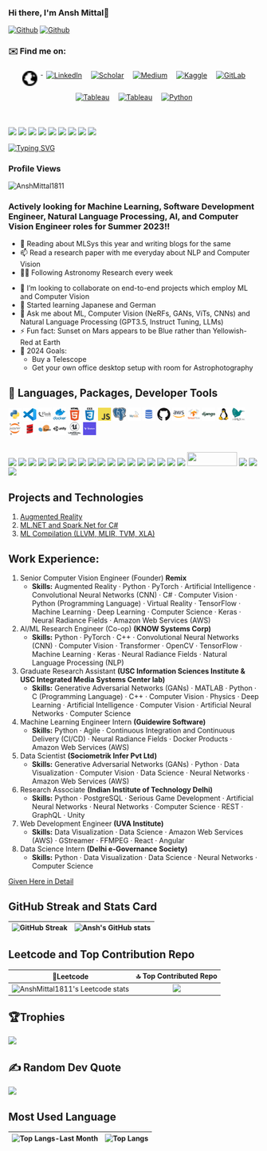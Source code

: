 ### Hi there, I'm Ansh Mittal👋

[![Github](https://img.shields.io/github/followers/AnshMittal1811?label=Follow&style=social)](https://github.com/AnshMittal1811)   [![Github](https://img.shields.io/github/stars/AnshMittal1811?label=Stars&style=social)](https://github.com/AnshMittal1811)   



### ✉️ Find me on:

<p align="center"> 
   <a href="https://anshm18111996.wixsite.com/website" target="_blank" rel="noopener noreferrer"> <img src="https://raw.githubusercontent.com/iconic/open-iconic/master/svg/globe.svg" alt="Website" height="30" style="vertical-align:top; margin:7px"> </a>
   <a href="https://linkedin.com/in/mittalansh" target="_blank" rel="noopener noreferrer"> <img src="https://cdn.jsdelivr.net/npm/simple-icons@v3/icons/linkedin.svg" alt="LinkedIn" height="30" style="vertical-align:top; margin:7px"></a> 
   <a href="https://scholar.google.com/citations?user=rG4ZgtMAAAAJ" target="_blank" rel="noopener noreferrer"> <img src="https://cdn.jsdelivr.net/npm/simple-icons@3.13.0/icons/googlescholar.svg" alt="Scholar" height="30" style="vertical-align:top; margin:7px"></a>
   <a href="https://medium.com/@anshm18111996" target="_blank" rel="noopener noreferrer"> <img src="https://cdn.jsdelivr.net/npm/simple-icons@3.13.0/icons/medium.svg" alt="Medium" height="30" style="vertical-align:top; margin:7px"></a>
   <a href="https://www.kaggle.com/ansh18mittal" target="_blank" rel="noopener noreferrer"> <img src="https://cdn.jsdelivr.net/npm/simple-icons@3.13.0/icons/kaggle.svg" alt="Kaggle" height="30" style="vertical-align:top; margin:7px"></a>
   <a href="https://www.kaggle.com/ansh18mittal" target="_blank" rel="noopener noreferrer"> <img src="https://cdn.jsdelivr.net/npm/simple-icons@3.13.0/icons/gitlab.svg" alt="GitLab" height="30" style="vertical-align:top; margin:7px"></a> 
   <a href="https://public.tableau.com/app/profile/ansh.mittal" target="_blank" rel="noopener noreferrer"> <img src="https://cdn.jsdelivr.net/npm/simple-icons@3.13.0/icons/tableau.svg" alt="Tableau" height="30" style="vertical-align:top; margin:7px"></a>
   <a href="https://www.youtube.com/@anshmittal6866" target="_blank" rel="noopener noreferrer"> <img src="https://cdn.jsdelivr.net/npm/simple-icons@v3/icons/youtube.svg" alt="Tableau" height="30" style="vertical-align:top; margin:7px"></a>
   <a href="mailto:anshm18111996@gmail.com"> <img src="https://cdn.jsdelivr.net/npm/simple-icons@v3/icons/gmail.svg" alt="Python" height="30" style="vertical-align:top; margin:7px"></a>
</p>

<br />


 <code>[![](https://img.shields.io/static/v1?style=for-the-badge&label=website&message=AnshMittal&color=white)](https://anshm18111996.wixsite.com/website)</code> <code>[![](https://img.shields.io/badge/LinkedIn-0077B5?style=for-the-badge&logo=linkedin&logoColor=white)](https://www.linkedin.com/in/mittalansh/)</code> <code>[![](https://img.shields.io/badge/LinkedIn-0077B5?style=for-the-badge&logo=linkedin&logoColor=white)](https://www.linkedin.com/in/mittalansh/)</code> <code>[![](https://img.shields.io/badge/Kaggle-20BEFF?style=for-the-badge&logo=Kaggle&logoColor=white)](https://www.kaggle.com/ansh18mittal)</code>  <code>[![](https://img.shields.io/badge/WhatsApp-25D366?style=for-the-badge&logo=whatsapp&logoColor=white)](https://wa.me/+12135739188)</code> <code>[![](https://img.shields.io/badge/Facebook-1877F2?style=for-the-badge&logo=facebook&logoColor=white)](https://www.facebook.com/ansh.mittal1811/)</code> <code>[![](https://img.shields.io/badge/Zoom-2D8CFF?style=for-the-badge&logo=zoom&logoColor=white)](https://usc.zoom.us/account)</code> <code>[![](https://img.shields.io/badge/Google%20Meet-32A350?style=for-the-badge&logo=google-meet&logoColor=white)](https://meet.google.com)</code> <code>![](	https://img.shields.io/badge/Slack-4A154B?style=for-the-badge&logo=slack&logoColor=white)</code>


<!-- [![](https://img.shields.io/badge/Discord-7289DA?style=for-the-badge&logo=discord&logoColor=white)](https://discord.com/channels/840276290031321128/840276290031321131)
 -->

 [![Typing SVG](https://readme-typing-svg.herokuapp.com?font=Cascadia+Code&duration=6000&center=true&vCenter=true&size=22&pause=200&color=1FFF70&background=000000&width=1200&lines=I+am+a+Computer+Scientist+interested+in+ML%2C+Computer+Vision%2C+and+Language+Processing;I+am+also+an+Amateur+Astronomer+and+interested+in+Astrophysics+and+Astrobiology)](https://git.io/typing-svg)

<!--[![Typing SVG](https://readme-typing-svg.herokuapp.com?duration=6000&color=00F72F&background=000000width=900&font=Fira+Code&lines=I+am+a+Computer+Scientist+interested+in+ML%2C+Computer+Vision%2C+and+Language+Processing;I+am+also+an+Amateur+Astronomer+and+interested+in+Astrophysics+and+Astrobiology)](https://git.io/typing-svg) -->

<h3>Profile Views</h3>
 <p align="left"> <img src="https://profile-counter.glitch.me/AnshMittal1811/count.svg" alt="AnshMittal1811" /> </p>


### Actively looking for Machine Learning, Software Development Engineer, Natural Language Processing, AI, and Computer Vision Engineer roles for Summer 2023!!

<!-- - 😄 Pronouns: He/Him/His--->
- 🔭 Reading about MLSys this year and writing blogs for the same
- 📫 Read a research paper with me everyday about NLP and Computer Vision
- 🙋‍♂️ Following Astronomy Research every week
<!-- - 🌱 I’m currently working on end-to-end Machine Learning and creating a PyPI package -->
- 👯 I’m looking to collaborate on end-to-end projects which employ ML and Computer Vision
- 🤔 Started learning Japanese and German
- 💬 Ask me about ML, Computer Vision (NeRFs, GANs, ViTs, CNNs) and Natural Language Processing (GPT3.5, Instruct Tuning, LLMs)
- ⚡ Fun fact: Sunset on Mars appears to be Blue rather than Yellowish-Red at Earth
- 🥅 2024 Goals:
   - Buy a Telescope
   - Get your own office desktop setup with room for Astrophotography
<!-- - Reading a Paper from MLSys conference and working on Python basics daily for 2023 -->

<!-- I'm an Astronomy Lover and can talk for a day about Astronomy with anyone who is interested in the field,, Learn as much as possible about Machine Learning in the domain of Computer Vision, and Signal processing to apply this knowledge in Astronomy -->
<!-- - ⚡ Current obsession: I love to read and learn about all things sci-tech related, with my current obsession being Black holes and singularities, and using Neural Radiance for different views from satellites.
 -->
 <!-- - 📫 How to reach me: +1 2135739188 -->


## 🧰 Languages, Packages, Developer Tools

<code><img height="25" src="https://raw.githubusercontent.com/github/explore/80688e429a7d4ef2fca1e82350fe8e3517d3494d/topics/python/python.png" alt="Python" width="26px"/></code>
<code><img height="25" src="https://raw.githubusercontent.com/github/explore/80688e429a7d4ef2fca1e82350fe8e3517d3494d/topics/visual-studio-code/visual-studio-code.png" alt="VS Code" width="26px"/></code>
<code><img src="https://raw.githubusercontent.com/github/explore/80688e429a7d4ef2fca1e82350fe8e3517d3494d/topics/flask/flask.png" alt="Flask" width="26px" /></code>
<code><img src="https://raw.githubusercontent.com/github/explore/80688e429a7d4ef2fca1e82350fe8e3517d3494d/topics/docker/docker.png" alt="Docker" width="26px" /></code>
<code><img src="https://raw.githubusercontent.com/github/explore/80688e429a7d4ef2fca1e82350fe8e3517d3494d/topics/html/html.png" alt="HTML5" width="26px" /></code>
<code><img src="https://raw.githubusercontent.com/github/explore/80688e429a7d4ef2fca1e82350fe8e3517d3494d/topics/css/css.png" alt="CSS3" width="26px" /></code>
<code><img src="https://raw.githubusercontent.com/github/explore/80688e429a7d4ef2fca1e82350fe8e3517d3494d/topics/javascript/javascript.png" alt="JavaScript" width="26px" /></code>
<code><img src="https://raw.githubusercontent.com/github/explore/80688e429a7d4ef2fca1e82350fe8e3517d3494d/topics/postgresql/postgresql.png" alt="PostgreSQL" width="26px" /></code>
<code><img src="https://raw.githubusercontent.com/github/explore/80688e429a7d4ef2fca1e82350fe8e3517d3494d/topics/mysql/mysql.png" alt="MySQL" width="26px" /></code>
<code><img src="https://raw.githubusercontent.com/github/explore/80688e429a7d4ef2fca1e82350fe8e3517d3494d/topics/sql/sql.png" alt="SQL" width="26px" /></code>
<code><img src="https://raw.githubusercontent.com/github/explore/78df643247d429f6cc873026c0622819ad797942/topics/github/github.png"  alt="GitHub" width="26px"/></code>
<code><img src="https://raw.githubusercontent.com/github/explore/78df643247d429f6cc873026c0622819ad797942/topics/aws/aws.png" alt="AWS" width="26px"  /></code>
<code><img src="https://raw.githubusercontent.com/github/explore/78df643247d429f6cc873026c0622819ad797942/topics/tensorflow/tensorflow.png"  alt="Tensorflow" width="26px" /></code>
<code><img src="https://raw.githubusercontent.com/github/explore/78df643247d429f6cc873026c0622819ad797942/topics/django/django.png" alt="Django" width="26px"  /></code>
<code><img src="https://raw.githubusercontent.com/github/explore/78df643247d429f6cc873026c0622819ad797942/topics/linux/linux.png"  alt="linux" width="26px"  /></code>
<code><img src="https://raw.githubusercontent.com/github/explore/78df643247d429f6cc873026c0622819ad797942/topics/latex/latex.png" alt="LaTeX" width="26px"  /></code>
<code><img src="https://raw.githubusercontent.com/github/explore/78df643247d429f6cc873026c0622819ad797942/topics/jupyter-notebook/jupyter-notebook.png" alt="jupyter-notebook" width="26px"  /></code>
<code><img src="https://raw.githubusercontent.com/github/explore/78df643247d429f6cc873026c0622819ad797942/topics/scala/scala.png" alt="Scala" width="26px"  /></code>
<code><img src="https://raw.githubusercontent.com/github/explore/78df643247d429f6cc873026c0622819ad797942/topics/scikit-learn/scikit-learn.png" alt="scikit-learn" width="26px"  /></code>
<code><img src="https://raw.githubusercontent.com/github/explore/78df643247d429f6cc873026c0622819ad797942/topics/unity/unity.png" alt="unity" width="26px"  /></code>
<code><img src="https://raw.githubusercontent.com/github/explore/78df643247d429f6cc873026c0622819ad797942/topics/unreal-engine/unreal-engine.png" alt="unreal-engine" width="26px"  /></code>
<code><img src="https://raw.githubusercontent.com/github/explore/78df643247d429f6cc873026c0622819ad797942/topics/terraform/terraform.png" alt="Terraform" width="26px"  /></code>
<br />
<br />

<code>[![](https://img.shields.io/badge/Python-FFD43B?style=for-the-badge&logo=python&logoColor=darkgreen)](https://www.python.org)</code>  <code>[![](https://img.shields.io/badge/TensorFlow-FF6F00?style=for-the-badge&logo=TensorFlow&logoColor=white)](https://www.tensorflow.org)</code> <code>[![](https://img.shields.io/badge/scikit_learn-F7931E?style=for-the-badge&logo=scikit-learn&logoColor=white)](https://scikit-learn.org/stable/)</code> <code>[![](https://img.shields.io/badge/SciPy-654FF0?style=for-the-badge&logo=SciPy&logoColor=white)](https://www.scipy.org)</code> <code>[![](https://img.shields.io/badge/Numpy-777BB4?style=for-the-badge&logo=numpy&logoColor=white)](https://numpy.org)</code> <code>[![](https://img.shields.io/badge/Pandas-2C2D72?style=for-the-badge&logo=pandas&logoColor=white)](https://pandas.pydata.org)</code>  <code>[![](https://img.shields.io/badge/Plotly-239120?style=for-the-badge&logo=plotly&logoColor=white)](https://plotly.com)</code>   <code>[![](https://img.shields.io/badge/PyTorch-EE4C2C?style=for-the-badge&logo=PyTorch&logoColor=white)](https://pytorch.org)</code> <code>[![](https://img.shields.io/badge/R-276DC3?style=for-the-badge&logo=r&logoColor=white)](https://www.r-project.org)</code> <code>[![](https://img.shields.io/badge/Scala-DC322F?style=for-the-badge&logo=scala&logoColor=white)](https://www.scala-lang.org)</code> <code>[![](https://img.shields.io/badge/json-5E5C5C?style=for-the-badge&logo=json&logoColor=white)](https://www.json.org/json-en.html)</code> <code>[![](https://img.shields.io/badge/Tableau-E97627?style=for-the-badge&logo=Tableau&logoColor=white)](https://www.tableau.com)</code> <code>[![](https://img.shields.io/badge/C-00599C?style=for-the-badge&logo=c&logoColor=white)](https://www.cprogramming.com)</code> <code>[![](https://img.shields.io/badge/Keras-D00000?style=for-the-badge&logo=Keras&logoColor=white)](https://keras.io)</code> <code>[![](https://img.shields.io/badge/MySQL-00000F?style=for-the-badge&logo=mysql&logoColor=white)](https://www.mysql.com)</code> <code>[![](https://img.shields.io/badge/conda-342B029.svg?&style=for-the-badge&logo=anaconda&logoColor=white)](https://www.anaconda.com)</code> <code>[![](https://img.shields.io/badge/PowerBI-F2C811?style=for-the-badge&logo=Power%20BI&logoColor=white)](https://powerbi.microsoft.com/en-us/)</code> <code>[![](https://img.shields.io/badge/Colab-F9AB00?style=for-the-badge&logo=googlecolab&color=525252)](https://colab.research.google.com)</code> <code>[<img src = "https://img.shields.io/badge/SQLite-07405E?style=for-the-badge&logo=sqlite&logoColor=white" width = "100" height = "27.5"/>](https://www.sqlite.org/index.html)</code> <code>[![](https://img.shields.io/badge/LaTeX-47A141?style=for-the-badge&logo=LaTeX&logoColor=white)](https://www.latex-project.org)</code> <code>[![](https://img.shields.io/badge/Java-ED8B00?style=for-the-badge&logo=java&logoColor=white)](https://www.java.com/en/)</code> <code>[![](https://img.shields.io/badge/Microsoft_Office-D83B01?style=for-the-badge&logo=microsoft-office&logoColor=white)](https://www.office.com)</code>

</p>


## Projects and Technologies
1. [Augmented Reality](https://gist.github.com/AnshMittal1811/7bcd4260e8c3aca735e52cde3d3a5d74)
2. [ML.NET and Spark.Net for C# ](https://gist.github.com/AnshMittal1811/9d3b98acbf7bcff3134b22d85510539f)
3. [ML Compilation (LLVM, MLIR, TVM, XLA)](https://gist.github.com/AnshMittal1811/cb0b1779821d07bfb178fde430206027)


## Work Experience: 
1. Senior Computer Vision Engineer (Founder) **Remix**
    - **Skills:** Augmented Reality · Python · PyTorch · Artificial Intelligence · Convolutional Neural Networks (CNN) · C# · Computer Vision · Python (Programming Language) · Virtual Reality · TensorFlow · Machine Learning · Deep Learning · Computer Science · Keras · Neural Radiance Fields · Amazon Web Services (AWS)
2. AI/ML Research Engineer (Co-op) **(KNOW Systems Corp)**
    - **Skills:** Python · PyTorch · C++ · Convolutional Neural Networks (CNN) · Computer Vision · Transformer · OpenCV · TensorFlow · Machine Learning · Keras · Neural Radiance Fields · Natural Language Processing (NLP)
3. Graduate Research Assistant **(USC Information Sciences Institute & USC Integrated Media Systems Center lab)**
    - **Skills:** Generative Adversarial Networks (GANs) · MATLAB · Python · C (Programming Language) · C++ · Computer Vision · Physics · Deep Learning · Artificial Intelligence · Computer Vision · Artificial Neural Networks · Computer Science
4. Machine Learning Engineer Intern **(Guidewire Software)**
    - **Skills:** Python · Agile · Continuous Integration and Continuous Delivery (CI/CD) · Neural Radiance Fields · Docker Products · Amazon Web Services (AWS)
5. Data Scientist **(Sociometrik Infer Pvt Ltd)**
    - **Skills:** Generative Adversarial Networks (GANs) · Python · Data Visualization · Computer Vision · Data Science · Neural Networks · Amazon Web Services (AWS)
6. Research Associate **(Indian Institute of Technology Delhi)**
    - **Skills:** Python · PostgreSQL · Serious Game Development · Artificial Neural Networks · Neural Networks · Computer Science · REST · GraphQL · Unity
7. Web Development Engineer **(UVA Institute)**
    - **Skills:** Data Visualization · Data Science · Amazon Web Services (AWS) · GStreamer · FFMPEG · React · Angular
8. Data Science Intern **(Delhi e-Governance Society)**
    - **Skills:** Python · Data Visualization · Data Science · Neural Networks · Computer Science

[Given Here in Detail](https://www.linkedin.com/in/mittalansh/details/experience/)

<!-- 1. Senior Computer Vision Engineer (Founder) **Remix**
   - Spearheaded R&D efforts to develop 3D Virtual Teleporter to process and infer real-time dynamic scenes with motion parallax
   - Established robust camera calibration systems ensuring spatial & temporal data consistency and developed stress tests for NeRF systems
   - Handled synchronization and data transfer between multiple GPUs & GPU-CPU setups for parallel processing and NeRF computations
   - Compiled OpenCV with Gstreamer, DNN, CUDA, and VTK for Nvidia Turing, Ampere, Ada towards ARM64, AMD64, and X86 chips
   - Reduced latency in 3D Virtual teleporter pipeline to 50 ms/20 fps (5 fps↑) to work in real-time dynamic and lighting conditions
   - Trained LeRF with ViT-L/14 embeddings for self-collected 12-scenes using NeRF-studio for 97.56% recognized scenes from COLMAP
   - Optimized neural network & NeRF architectures for training pipelines in real-time and dynamic scene processing and inference
   - Integrated Multi-sphere Image rendering, Dynamic Gaussian Splatting, Object Detection API, LLM-API, and Language-grounded Vision for real-time dynamic scenes
2. AI/ML Research Engineer (Co-op) **(KNOW Systems Corp)**
   - Developed a personalized GenerativeQA using Prompt Engineering with GPT-J and GPT-NeoX; METEOR: 22.34 (2%↑); STS: 0.87 (3.5%↑) and integrated Unit Tests for the GitHub Repo (FastAPI for APIs)
   - Compared different model-based approaches using metrics (BLEU, ROUGE, METEOR, STS) for loss functions (CE, Triplet)
   - Prepared a PoC for 3D Human-based Avatar (Using NeurMan and Neural Head Avatars) and Voice-enabled Conversation (using text-to-Speech) for Generated Prompts and integrated with FastAPI
   - Created GitHub CI/CD workflows with evaluation metrics for NLP and Neural Rendering models for Monitoring and Version Control
   - **Skills:** C++ · Neural Radiance Fields · Machine Learning · Python · Convolutional Neural Networks (CNN) · PyTorch · TensorFlow · Natural Language Processing (NLP) · Computer Vision · Keras · OpenCV · Transformer3. Student Researcher
3. **(USC Integrated Media Systems Center lab)**
   - Classified Street Cleanliness using pre-trained models (MobileNet, EfficientNet, ResNet, etc.); Accuracy: 0.71 (5.72%↑)
   - Demonstrated I-SPLIT algorithm for Split-Computing on edge-devices using CUmulative Importance (cumulative GradCAM)
   - **Skills:** Artificial Intelligence · Python · Artificial Neural Networks · Computer Vision · Computer Science
4. Machine Learning Engineer Intern **(Guidewire Software)**
   - Spearheaded Data Quality framework development for data artifacts from Sagemaker Feature Store (using Athena), PostgreSQL, and S3
   - Develop Containers to automatically generate report and JSON objects (with Visualizations) with ML-automated test suite
   - Developed a PoC for fire hydrant detection for Hazard Hub team to analyze the places with Urgent Firefighter/FireHydrant support using super-resolved Geospatial rasters
   - Presented a short survey of Neural Radiance Fields and their use-case in different teams across Guidewire
   - **Skills:** Continuous Integration and Continuous Delivery (CI/CD) · Docker Products · Neural Radiance Fields · Python · Amazon Web Services (AWS) · Agile
5. Graduate Research Assistant **(USC Information Sciences Institute)**
   - Engineered a baseline for regressing 3DMM features without explicit Face Landmark detection deploying 62-D Regression
   - Implemented Img2pose, 3D Dense Face Alignment, 3D Dense Face Alignment V2, Position-map Regression Network, Volumetric Regression Network, models and evaluated based on Normalized Mean Error on Weights&Biases
   - **Skills:** C++ · Generative Adversarial Networks (GANs) · Python · Deep Learning · Computer Vision · Physics · C (Programming Language) · MATLAB
6. Student Research Worker **(USC Marshall School of Business)**
   - Worked on Topic Modelling for research in Quantum Computing using Latent Dirichlet Allocation, Latent Semantic Analysis, Hierarchical Dirichlet process, and BERTopic (Sci-BERT and OAG-BERT embeddings)
   - Planned Fastlink-based EM-algorithm on L2 and Researcher data to cluster researchers based on area and ORCID API
7. Data Scientist **(Sociometrik Infer Pvt Ltd)**
   - Led a team to develop Metal Roof-Detection pipeline (Avg IoU: 0.698) on AWS EC2 (Model rollbacks and updates) for Indore Imagery using AWS Lambda
   - Orchestrated (AirFlow DAGs) a Super-Resolution pipeline with LandSAT GIS-image data using PyTorch UDF (Horovod support)
   - Built a feature extraction pipeline based on CI/CD methodology and led a POC utilizing Car Overhead data with F-measure of 0.7341(3.7 % increase) and obtained building-wise IoU of 0.78464 (6.8% increase) using Jenkins CI/CD
   - Queried 2 S3 buckets (Segmented & Super-Resolution maps) with AWS Lambda queries for 10+ RESTful APIs (NodeJS & ExpressJS)
   - Facilitated a POC for multi-label classification (with 21 pre-trained models and one custom model) for the terrain around rivers (17 different labels such as rivers, forest, cloudy, etc.) (like Amazon). Average Precision: 0.8699 (20 % increase) and Average Recall: 0.7939 (12 % increase)
   - **Skills:** Generative Adversarial Networks (GANs) · Data Science · Python · Computer Vision · Neural Networks · Data Visualization · Amazon Web Services (AWS)
8. Research Associate **(Indian Institute of Technology Delhi)**
   - Hosted Unity Web Applications for Cyber Security & Threat Prevention using GraphQL, NodeJS and ReactJS for IIT Research Lab
   - Developed a Serious Game to impart Blockchain competencies (Sequence-to-Sequence-based Chatbot) - CEBT paper using WebGL and Android with NAF-based (Actor-Critic Variant) Cont. NPC Adaptiveness Algorithm to augment Game Design & Mechanics with Feedbacks
   - Engineered an Infotainment-based game to teach Blockchain to amateurs and professionals (Sequence-to-Sequence Chatbot)
   - Implemented an algorithm to cluster user feedback in Cyber Threat game (with accuracy 76.32% (10.6%↑)) with Firebase using REST
   - Presented a report focused on increasing user interactivity by 27% (average user feedback) by utilizing action-feedback elements and behavioral-trees
   - Integrated a clustering algorithm to group user feedback in a Cyber Threat game (Achieved accuracy of 76.32% (10.6% increase)
   - **Skills:** Python · Artificial Neural Networks · Computer Science · Neural Networks · Serious Game Development · PostgreSQL
9. Web Development Engineer **(UVA Institute)**
   - Migrated e-learning website from Angular to React and added RTMP for mock tests, exams, online video classes for JEE-Mains
   - Integrated FFMPEG to WebRTC for capturing lectures and automated stream publishing to different sources decreasing latency by 27%↓
   - Setup a Kafka video stream in parallel and performed multimedia analysis using FFMPEG with EDA contributing a 15% ↑ in revenue
   - **Skills:** Data Science · Data Visualization · Amazon Web Services (AWS)
10. Data Science Intern **(Delhi e-Governance Society)**
   - Collaborated with National Informatics Centre for visualization, Developed Auto-scaled platform for 478 e-services (Now: 4,038 services)
   - Extracted relevant data using SQL to develop an analytical and visualization interface
   - Deployed a transactions predictor and visualization tool with daily service prediction facility with 81.74% accuracy using ASP.NET
   - **Skills:** Data Science · Python · Computer Science · Neural Networks · Data Visualization />


<!-- <script src="https://gist.github.com/AnshMittal1811/7bcd4260e8c3aca735e52cde3d3a5d74" />

<br />
<br />
<br />
 -->
 
 ## GitHub Streak and Stats Card
<!--- ![GitHub Streak Card](https://streak-stats.demolab.com/?user=AnshMittal1811&count_private=true&layout=compact) (https://github-readme-streak-stats.herokuapp.com/?user=AnshMittal1811&count_private=true )  ![GitHub Streak](https://streak-stats.demolab.com/?user=AnshMittal1811&count_private=true&layout=compact)  ](https://git.io/streak-stats)  --->
| ![GitHub Streak](https://github-readme-streak-stats.herokuapp.com/?user=AnshMittal1811&count_private=true) | ![Ansh's GitHub stats](https://github-readme-stats.vercel.app/api?username=AnshMittal1811&count_private=true&layout=compact&include_all_commits=true&show=reviews,discussions_started,discussions_answered) | 
|:------------------------:|:------------------------:|  


## Leetcode and Top Contribution Repo
| 🤔Leetcode              | 🔝 Top Contributed Repo  |
|:------------------------:|:------------------------:|
| <img height=200 src="https://leetcard.jacoblin.cool/AnshMittal1811?ext=contest&animation=true&theme=wtf" alt="AnshMittal1811's Leetcode stats" /> |  ![](https://github-contributor-stats.vercel.app/api?username=AnshMittal1811&limit=5&theme=dark&combine_all_yearly_contributions=true) |
 
## 🏆Trophies
![](https://github-profile-trophy.vercel.app/?username=AnshMittal1811&theme=nord&no-frame=false&no-bg=false&margin-w=4)  

## ✍️ Random Dev Quote
![](https://quotes-github-readme.vercel.app/api?type=vetical&theme=light)


<!-- ## Last Month and All Time languages
 <a href="https://wakatime.com/@angristan"><img src="https://wakatime.com/share/@angristan/c52d5d5e-97dc-47b9-af95-59c367f83a4c.svg" height="300px"></a>
<a href="https://wakatime.com/@angristan"><img src="https://wakatime.com/share/@angristan/97358ee5-e081-42a4-866f-7bdd05db0cba.svg" height="300px"></a> 
| ⏰ Past month | ⌛️ All time | --->


## Most Used Language
| ![Top Langs-Last Month](https://github-readme-stats.vercel.app/api/top-langs/?username=AnshMittal1811&size_weight=0.5&count_weight=0.5&langs_count=12) | ![Top Langs](https://github-readme-stats.vercel.app/api/top-langs/?username=AnshMittal1811&layout=donut-vertical&langs_count=40) |
| :------------: | :--------------: |



<!--  ![Top Langs](https://github-readme-stats.vercel.app/api/top-langs/?username=AnshMittal1811&layout=compact&hide_title=true&langs_count=30&&hide=jupyter%20notebook)

<style>
    .language {
        transform: scale(calc(1 + var(--scale) * 0.2));
    }
</style> -->


<!--- ## 😂 Random Dev Meme
<img src="https://rm.up.railway.app/" width="512px"/> --->






<!-- 
## Contact me
[website](https://anshm18111996.wixsite.com/website)
[linkedin](https://linkedin.com/in/mittalansh/)
[github](https://github.com/AnshMittal1811/)


## Top Languages Used and Leetcode Stats
<div align="center"> 
<a href="https://github.com/anuraghazra/github-readme-stats#gh-light-mode-only">
<img height=200 src="https://github-readme-stats-git-master-rstaa-rickstaa.vercel.app/api/top-langs/?username=AnshMittal1811&layout=compact&langs_count=15&animation=true&hide_border=1&role=OWNER,COLLABORATOR#gh-light-mode-only" alt="AnshMittal1811's Language stats" />
</a> 
<a href="https://github.com/JacobLinCool/LeetCode-Stats-Card">
 </a>
</div>


## Activity Last Month

[![Ansh's github activity graph](https://activity-graph.herokuapp.com/graph?username=AnshMittal1811&theme=github)](https://github.com/ashutosh00710/github-readme-activity-graph)
[![Ansh's github activity graph](https://github-readme-activity-graph.cyclic.app/graph?username=AnshMittal1811&count_private=true)](https://github.com/ashutosh00710/github-readme-activity-graph)

-->
